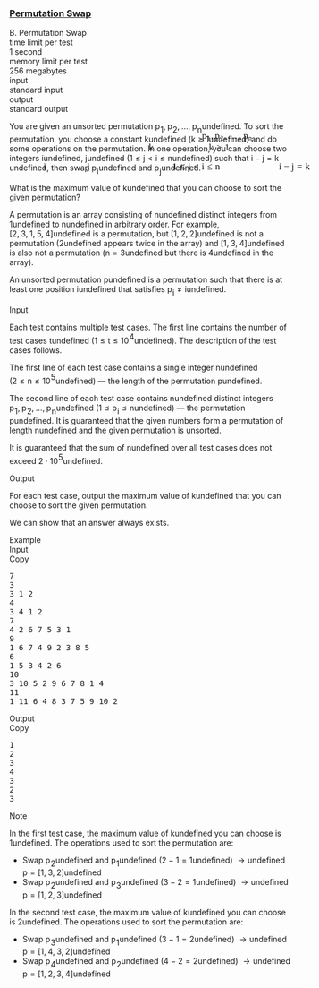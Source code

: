 <h3><a href="https://codeforces.com/contest/1828/problem/B" target="_blank" rel="noopener noreferrer">Permutation Swap</a></h3>
<div class="header"><div class="title">B. Permutation Swap</div><div class="time-limit"><div class="property-title">time limit per test</div>1 second</div><div class="memory-limit"><div class="property-title">memory limit per test</div>256 megabytes</div><div class="input-file input-standard"><div class="property-title">input</div>standard input</div><div class="output-file output-standard"><div class="property-title">output</div>standard output</div></div><div><p>You are given an <span class="tex-font-style-bf">unsorted</span> permutation <span class="MathJax_Preview" style="color: inherit;"><span class="MJXp-math" id="MJXp-Span-1"><span class="MJXp-msubsup" id="MJXp-Span-2"><span class="MJXp-mi MJXp-italic" id="MJXp-Span-3" style="margin-right: 0.05em;">p</span><span class="MJXp-mn MJXp-script" id="MJXp-Span-4" style="vertical-align: -0.4em;">1</span></span><span class="MJXp-mo" id="MJXp-Span-5" style="margin-left: 0em; margin-right: 0.222em;">,</span><span class="MJXp-msubsup" id="MJXp-Span-6"><span class="MJXp-mi MJXp-italic" id="MJXp-Span-7" style="margin-right: 0.05em;">p</span><span class="MJXp-mn MJXp-script" id="MJXp-Span-8" style="vertical-align: -0.4em;">2</span></span><span class="MJXp-mo" id="MJXp-Span-9" style="margin-left: 0em; margin-right: 0.222em;">,</span><span class="MJXp-mo" id="MJXp-Span-10" style="margin-left: 0em; margin-right: 0em;">…</span><span class="MJXp-mo" id="MJXp-Span-11" style="margin-left: 0em; margin-right: 0.222em;">,</span><span class="MJXp-msubsup" id="MJXp-Span-12"><span class="MJXp-mi MJXp-italic" id="MJXp-Span-13" style="margin-right: 0.05em;">p</span><span class="MJXp-mi MJXp-italic MJXp-script" id="MJXp-Span-14" style="vertical-align: -0.4em;">n</span></span></span></span><span class="MathJax MathJax_Processed" id="MathJax-Element-1-Frame" tabindex="0" style=""><nobr><span class="math" id="MathJax-Span-1"><span style="display: inline-block; position: relative; width: 0em; height: 0px; font-size: 122%;"><span style="position: absolute;"><span class="mrow" id="MathJax-Span-2"><span class="msubsup" id="MathJax-Span-3"><span style="display: inline-block; position: relative; width: 0.94em; height: 0px;"><span style="position: absolute; clip: rect(3.34em, 1000.47em, 4.335em, -999.997em); top: -3.978em; left: 0em;"><span class="mi" id="MathJax-Span-4" style="font-family: MathJax_Math-italic;">p</span><span style="display: inline-block; width: 0px; height: 3.984em;"></span></span><span style="position: absolute; top: -3.803em; left: 0.53em;"><span class="mn" id="MathJax-Span-5" style="font-size: 70.7%; font-family: MathJax_Main;">1</span><span style="display: inline-block; width: 0px; height: 3.984em;"></span></span></span></span><span class="mo" id="MathJax-Span-6" style="font-family: MathJax_Main;">,</span><span class="msubsup" id="MathJax-Span-7" style="padding-left: 0.179em;"><span style="display: inline-block; position: relative; width: 0.94em; height: 0px;"><span style="position: absolute; clip: rect(3.34em, 1000.47em, 4.335em, -999.997em); top: -3.978em; left: 0em;"><span class="mi" id="MathJax-Span-8" style="font-family: MathJax_Math-italic;">p</span><span style="display: inline-block; width: 0px; height: 3.984em;"></span></span><span style="position: absolute; top: -3.803em; left: 0.53em;"><span class="mn" id="MathJax-Span-9" style="font-size: 70.7%; font-family: MathJax_Main;">2</span><span style="display: inline-block; width: 0px; height: 3.984em;"></span></span></span></span><span class="mo" id="MathJax-Span-10" style="font-family: MathJax_Main;">,</span><span class="mo" id="MathJax-Span-11" style="font-family: MathJax_Main; padding-left: 0.179em;">…</span><span class="mo" id="MathJax-Span-12" style="font-family: MathJax_Main; padding-left: 0.179em;">,</span><span class="msubsup" id="MathJax-Span-13" style="padding-left: 0.179em;"><span style="display: inline-block; position: relative; width: 0.998em; height: 0px;"><span style="position: absolute; clip: rect(3.34em, 1000.47em, 4.335em, -999.997em); top: -3.978em; left: 0em;"><span class="mi" id="MathJax-Span-14" style="font-family: MathJax_Math-italic;">p</span><span style="display: inline-block; width: 0px; height: 3.984em;"></span></span><span style="position: absolute; top: -3.803em; left: 0.53em;"><span class="mi" id="MathJax-Span-15" style="font-size: 70.7%; font-family: MathJax_Math-italic;">n</span><span style="display: inline-block; width: 0px; height: 3.984em;"></span></span></span></span></span></span></span></span></nobr></span>undefined. To sort the permutation, you choose a constant <span class="MathJax_Preview" style="color: inherit;"><span class="MJXp-math" id="MJXp-Span-15"><span class="MJXp-mi MJXp-italic" id="MJXp-Span-16">k</span></span></span><span class="MathJax MathJax_Processed" id="MathJax-Element-2-Frame" tabindex="0" style=""><nobr><span class="math" id="MathJax-Span-16"><span style="display: inline-block; position: relative; width: 0em; height: 0px; font-size: 122%;"><span style="position: absolute;"><span class="mrow" id="MathJax-Span-17"><span class="mi" id="MathJax-Span-18" style="font-family: MathJax_Math-italic;">k</span></span></span></span></span></nobr></span>undefined (<span class="MathJax_Preview" style="color: inherit;"><span class="MJXp-math" id="MJXp-Span-17"><span class="MJXp-mi MJXp-italic" id="MJXp-Span-18">k</span><span class="MJXp-mo" id="MJXp-Span-19" style="margin-left: 0.333em; margin-right: 0.333em;">≥</span><span class="MJXp-mn" id="MJXp-Span-20">1</span></span></span><span class="MathJax MathJax_Processed" id="MathJax-Element-3-Frame" tabindex="0" style=""><nobr><span class="math" id="MathJax-Span-19"><span style="display: inline-block; position: relative; width: 0em; height: 0px; font-size: 122%;"><span style="position: absolute;"><span class="mrow" id="MathJax-Span-20"><span class="mi" id="MathJax-Span-21" style="font-family: MathJax_Math-italic;">k</span><span class="mo" id="MathJax-Span-22" style="font-family: MathJax_Main; padding-left: 0.296em;">≥</span><span class="mn" id="MathJax-Span-23" style="font-family: MathJax_Main; padding-left: 0.296em;">1</span></span></span></span></span></nobr></span>undefined) and do some operations on the permutation. In one operation, you can choose two integers <span class="MathJax_Preview" style="color: inherit;"><span class="MJXp-math" id="MJXp-Span-21"><span class="MJXp-mi MJXp-italic" id="MJXp-Span-22">i</span></span></span><span class="MathJax MathJax_Processed" id="MathJax-Element-4-Frame" tabindex="0" style=""><nobr><span class="math" id="MathJax-Span-24"><span style="display: inline-block; position: relative; width: 0em; height: 0px; font-size: 122%;"><span style="position: absolute;"><span class="mrow" id="MathJax-Span-25"><span class="mi" id="MathJax-Span-26" style="font-family: MathJax_Math-italic;">i</span></span></span></span></span></nobr></span>undefined, <span class="MathJax_Preview" style="color: inherit;"><span class="MJXp-math" id="MJXp-Span-23"><span class="MJXp-mi MJXp-italic" id="MJXp-Span-24">j</span></span></span><span class="MathJax MathJax_Processed" id="MathJax-Element-5-Frame" tabindex="0" style=""><nobr><span class="math" id="MathJax-Span-27"><span style="display: inline-block; position: relative; width: 0em; height: 0px; font-size: 122%;"><span style="position: absolute;"><span class="mrow" id="MathJax-Span-28"><span class="mi" id="MathJax-Span-29" style="font-family: MathJax_Math-italic;">j</span></span></span></span></span></nobr></span>undefined (<span class="MathJax_Preview" style="color: inherit;"><span class="MJXp-math" id="MJXp-Span-25"><span class="MJXp-mn" id="MJXp-Span-26">1</span><span class="MJXp-mo" id="MJXp-Span-27" style="margin-left: 0.333em; margin-right: 0.333em;">≤</span><span class="MJXp-mi MJXp-italic" id="MJXp-Span-28">j</span><span class="MJXp-mo" id="MJXp-Span-29" style="margin-left: 0.333em; margin-right: 0.333em;">&lt;</span><span class="MJXp-mi MJXp-italic" id="MJXp-Span-30">i</span><span class="MJXp-mo" id="MJXp-Span-31" style="margin-left: 0.333em; margin-right: 0.333em;">≤</span><span class="MJXp-mi MJXp-italic" id="MJXp-Span-32">n</span></span></span><span class="MathJax MathJax_Processed" id="MathJax-Element-6-Frame" tabindex="0" style=""><nobr><span class="math" id="MathJax-Span-30"><span style="display: inline-block; position: relative; width: 0em; height: 0px; font-size: 122%;"><span style="position: absolute;"><span class="mrow" id="MathJax-Span-31"><span class="mn" id="MathJax-Span-32" style="font-family: MathJax_Main;">1</span><span class="mo" id="MathJax-Span-33" style="font-family: MathJax_Main; padding-left: 0.296em;">≤</span><span class="mi" id="MathJax-Span-34" style="font-family: MathJax_Math-italic; padding-left: 0.296em;">j</span><span class="mo" id="MathJax-Span-35" style="font-family: MathJax_Main; padding-left: 0.296em;">&lt;</span><span class="mi" id="MathJax-Span-36" style="font-family: MathJax_Math-italic; padding-left: 0.296em;">i</span><span class="mo" id="MathJax-Span-37" style="font-family: MathJax_Main; padding-left: 0.296em;">≤</span><span class="mi" id="MathJax-Span-38" style="font-family: MathJax_Math-italic; padding-left: 0.296em;">n</span></span></span></span></span></nobr></span>undefined) such that <span class="MathJax_Preview" style="color: inherit;"><span class="MJXp-math" id="MJXp-Span-33"><span class="MJXp-mi MJXp-italic" id="MJXp-Span-34">i</span><span class="MJXp-mo" id="MJXp-Span-35" style="margin-left: 0.267em; margin-right: 0.267em;">−</span><span class="MJXp-mi MJXp-italic" id="MJXp-Span-36">j</span><span class="MJXp-mo" id="MJXp-Span-37" style="margin-left: 0.333em; margin-right: 0.333em;">=</span><span class="MJXp-mi MJXp-italic" id="MJXp-Span-38">k</span></span></span><span class="MathJax MathJax_Processed" id="MathJax-Element-7-Frame" tabindex="0" style=""><nobr><span class="math" id="MathJax-Span-39"><span style="display: inline-block; position: relative; width: 0em; height: 0px; font-size: 122%;"><span style="position: absolute;"><span class="mrow" id="MathJax-Span-40"><span class="mi" id="MathJax-Span-41" style="font-family: MathJax_Math-italic;">i</span><span class="mo" id="MathJax-Span-42" style="font-family: MathJax_Main; padding-left: 0.237em;">−</span><span class="mi" id="MathJax-Span-43" style="font-family: MathJax_Math-italic; padding-left: 0.237em;">j</span><span class="mo" id="MathJax-Span-44" style="font-family: MathJax_Main; padding-left: 0.296em;">=</span><span class="mi" id="MathJax-Span-45" style="font-family: MathJax_Math-italic; padding-left: 0.296em;">k</span></span></span></span></span></nobr></span>undefined, then swap <span class="MathJax_Preview" style="color: inherit;"><span class="MJXp-math" id="MJXp-Span-39"><span class="MJXp-msubsup" id="MJXp-Span-40"><span class="MJXp-mi MJXp-italic" id="MJXp-Span-41" style="margin-right: 0.05em;">p</span><span class="MJXp-mi MJXp-italic MJXp-script" id="MJXp-Span-42" style="vertical-align: -0.4em;">i</span></span></span></span><span class="MathJax MathJax_Processing" id="MathJax-Element-8-Frame" tabindex="0"></span>undefined and <span class="MathJax_Preview" style="color: inherit;"><span class="MJXp-math" id="MJXp-Span-43"><span class="MJXp-msubsup" id="MJXp-Span-44"><span class="MJXp-mi MJXp-italic" id="MJXp-Span-45" style="margin-right: 0.05em;">p</span><span class="MJXp-mi MJXp-italic MJXp-script" id="MJXp-Span-46" style="vertical-align: -0.4em;">j</span></span></span></span><span class="MathJax MathJax_Processing" id="MathJax-Element-9-Frame" tabindex="0"></span>undefined.</p><p>What is the <span class="tex-font-style-bf">maximum</span> value of <span class="MathJax_Preview" style="color: inherit;"><span class="MJXp-math" id="MJXp-Span-47"><span class="MJXp-mi MJXp-italic" id="MJXp-Span-48">k</span></span></span><span class="MathJax MathJax_Processing" id="MathJax-Element-10-Frame" tabindex="0"></span>undefined that you can choose to sort the given permutation?</p><p>A permutation is an array consisting of <span class="MathJax_Preview" style="color: inherit;"><span class="MJXp-math" id="MJXp-Span-49"><span class="MJXp-mi MJXp-italic" id="MJXp-Span-50">n</span></span></span><span class="MathJax MathJax_Processing" id="MathJax-Element-11-Frame" tabindex="0"></span>undefined distinct integers from <span class="MathJax_Preview" style="color: inherit;"><span class="MJXp-math" id="MJXp-Span-51"><span class="MJXp-mn" id="MJXp-Span-52">1</span></span></span><span class="MathJax MathJax_Processing" id="MathJax-Element-12-Frame" tabindex="0"></span>undefined to <span class="MathJax_Preview" style="color: inherit;"><span class="MJXp-math" id="MJXp-Span-53"><span class="MJXp-mi MJXp-italic" id="MJXp-Span-54">n</span></span></span><span class="MathJax MathJax_Processing" id="MathJax-Element-13-Frame" tabindex="0"></span>undefined in arbitrary order. For example, <span class="MathJax_Preview" style="color: inherit;"><span class="MJXp-math" id="MJXp-Span-55"><span class="MJXp-mo" id="MJXp-Span-56" style="margin-left: 0em; margin-right: 0em;">[</span><span class="MJXp-mn" id="MJXp-Span-57">2</span><span class="MJXp-mo" id="MJXp-Span-58" style="margin-left: 0em; margin-right: 0.222em;">,</span><span class="MJXp-mn" id="MJXp-Span-59">3</span><span class="MJXp-mo" id="MJXp-Span-60" style="margin-left: 0em; margin-right: 0.222em;">,</span><span class="MJXp-mn" id="MJXp-Span-61">1</span><span class="MJXp-mo" id="MJXp-Span-62" style="margin-left: 0em; margin-right: 0.222em;">,</span><span class="MJXp-mn" id="MJXp-Span-63">5</span><span class="MJXp-mo" id="MJXp-Span-64" style="margin-left: 0em; margin-right: 0.222em;">,</span><span class="MJXp-mn" id="MJXp-Span-65">4</span><span class="MJXp-mo" id="MJXp-Span-66" style="margin-left: 0em; margin-right: 0em;">]</span></span></span><span class="MathJax MathJax_Processing" id="MathJax-Element-14-Frame" tabindex="0"></span>undefined is a permutation, but <span class="MathJax_Preview" style="color: inherit;"><span class="MJXp-math" id="MJXp-Span-67"><span class="MJXp-mo" id="MJXp-Span-68" style="margin-left: 0em; margin-right: 0em;">[</span><span class="MJXp-mn" id="MJXp-Span-69">1</span><span class="MJXp-mo" id="MJXp-Span-70" style="margin-left: 0em; margin-right: 0.222em;">,</span><span class="MJXp-mn" id="MJXp-Span-71">2</span><span class="MJXp-mo" id="MJXp-Span-72" style="margin-left: 0em; margin-right: 0.222em;">,</span><span class="MJXp-mn" id="MJXp-Span-73">2</span><span class="MJXp-mo" id="MJXp-Span-74" style="margin-left: 0em; margin-right: 0em;">]</span></span></span><span class="MathJax MathJax_Processing" id="MathJax-Element-15-Frame" tabindex="0"></span>undefined is not a permutation (<span class="MathJax_Preview" style="color: inherit;"><span class="MJXp-math" id="MJXp-Span-75"><span class="MJXp-mn" id="MJXp-Span-76">2</span></span></span><span class="MathJax MathJax_Processing" id="MathJax-Element-16-Frame" tabindex="0"></span>undefined appears twice in the array) and <span class="MathJax_Preview" style="color: inherit;"><span class="MJXp-math" id="MJXp-Span-77"><span class="MJXp-mo" id="MJXp-Span-78" style="margin-left: 0em; margin-right: 0em;">[</span><span class="MJXp-mn" id="MJXp-Span-79">1</span><span class="MJXp-mo" id="MJXp-Span-80" style="margin-left: 0em; margin-right: 0.222em;">,</span><span class="MJXp-mn" id="MJXp-Span-81">3</span><span class="MJXp-mo" id="MJXp-Span-82" style="margin-left: 0em; margin-right: 0.222em;">,</span><span class="MJXp-mn" id="MJXp-Span-83">4</span><span class="MJXp-mo" id="MJXp-Span-84" style="margin-left: 0em; margin-right: 0em;">]</span></span></span><span class="MathJax MathJax_Processing" id="MathJax-Element-17-Frame" tabindex="0"></span>undefined is also not a permutation (<span class="MathJax_Preview" style="color: inherit;"><span class="MJXp-math" id="MJXp-Span-85"><span class="MJXp-mi MJXp-italic" id="MJXp-Span-86">n</span><span class="MJXp-mo" id="MJXp-Span-87" style="margin-left: 0.333em; margin-right: 0.333em;">=</span><span class="MJXp-mn" id="MJXp-Span-88">3</span></span></span><span class="MathJax MathJax_Processing" id="MathJax-Element-18-Frame" tabindex="0"></span>undefined but there is <span class="MathJax_Preview" style="color: inherit;"><span class="MJXp-math" id="MJXp-Span-89"><span class="MJXp-mn" id="MJXp-Span-90">4</span></span></span><span class="MathJax MathJax_Processing" id="MathJax-Element-19-Frame" tabindex="0"></span>undefined in the array).</p><p>An unsorted permutation <span class="MathJax_Preview" style="color: inherit;"><span class="MJXp-math" id="MJXp-Span-91"><span class="MJXp-mi MJXp-italic" id="MJXp-Span-92">p</span></span></span><span class="MathJax MathJax_Processing" id="MathJax-Element-20-Frame" tabindex="0"></span>undefined is a permutation such that there is at least one position <span class="MathJax_Preview" style="color: inherit;"><span class="MJXp-math" id="MJXp-Span-93"><span class="MJXp-mi MJXp-italic" id="MJXp-Span-94">i</span></span></span><span class="MathJax MathJax_Processing" id="MathJax-Element-21-Frame" tabindex="0"></span>undefined that satisfies <span class="MathJax_Preview" style="color: inherit;"><span class="MJXp-math" id="MJXp-Span-95"><span class="MJXp-msubsup" id="MJXp-Span-96"><span class="MJXp-mi MJXp-italic" id="MJXp-Span-97" style="margin-right: 0.05em;">p</span><span class="MJXp-mi MJXp-italic MJXp-script" id="MJXp-Span-98" style="vertical-align: -0.4em;">i</span></span><span class="MJXp-mo" id="MJXp-Span-99" style="margin-left: 0.333em; margin-right: 0.333em;">≠</span><span class="MJXp-mi MJXp-italic" id="MJXp-Span-100">i</span></span></span><span class="MathJax MathJax_Processing" id="MathJax-Element-22-Frame" tabindex="0"></span>undefined.</p></div><div class="input-specification"><div class="section-title">Input</div><p>Each test contains multiple test cases. The first line contains the number of test cases <span class="MathJax_Preview" style="color: inherit;"><span class="MJXp-math" id="MJXp-Span-101"><span class="MJXp-mi MJXp-italic" id="MJXp-Span-102">t</span></span></span><span class="MathJax MathJax_Processing" id="MathJax-Element-23-Frame" tabindex="0"></span>undefined (<span class="MathJax_Preview" style="color: inherit;"><span class="MJXp-math" id="MJXp-Span-103"><span class="MJXp-mn" id="MJXp-Span-104">1</span><span class="MJXp-mo" id="MJXp-Span-105" style="margin-left: 0.333em; margin-right: 0.333em;">≤</span><span class="MJXp-mi MJXp-italic" id="MJXp-Span-106">t</span><span class="MJXp-mo" id="MJXp-Span-107" style="margin-left: 0.333em; margin-right: 0.333em;">≤</span><span class="MJXp-msubsup" id="MJXp-Span-108"><span class="MJXp-mn" id="MJXp-Span-109" style="margin-right: 0.05em;">10</span><span class="MJXp-mn MJXp-script" id="MJXp-Span-110" style="vertical-align: 0.5em;">4</span></span></span></span><span class="MathJax MathJax_Processing" id="MathJax-Element-24-Frame" tabindex="0"></span>undefined). The description of the test cases follows.</p><p>The first line of each test case contains a single integer <span class="MathJax_Preview" style="color: inherit;"><span class="MJXp-math" id="MJXp-Span-111"><span class="MJXp-mi MJXp-italic" id="MJXp-Span-112">n</span></span></span><span class="MathJax MathJax_Processing" id="MathJax-Element-25-Frame" tabindex="0"></span>undefined (<span class="MathJax_Preview" style="color: inherit;"><span class="MJXp-math" id="MJXp-Span-113"><span class="MJXp-mn" id="MJXp-Span-114">2</span><span class="MJXp-mo" id="MJXp-Span-115" style="margin-left: 0.333em; margin-right: 0.333em;">≤</span><span class="MJXp-mi MJXp-italic" id="MJXp-Span-116">n</span><span class="MJXp-mo" id="MJXp-Span-117" style="margin-left: 0.333em; margin-right: 0.333em;">≤</span><span class="MJXp-msubsup" id="MJXp-Span-118"><span class="MJXp-mn" id="MJXp-Span-119" style="margin-right: 0.05em;">10</span><span class="MJXp-mrow MJXp-script" id="MJXp-Span-120" style="vertical-align: 0.5em;"><span class="MJXp-mn" id="MJXp-Span-121">5</span></span></span></span></span><span class="MathJax MathJax_Processing" id="MathJax-Element-26-Frame" tabindex="0"></span>undefined)&nbsp;— the length of the permutation <span class="MathJax_Preview" style="color: inherit;"><span class="MJXp-math" id="MJXp-Span-122"><span class="MJXp-mi MJXp-italic" id="MJXp-Span-123">p</span></span></span><span class="MathJax MathJax_Processing" id="MathJax-Element-27-Frame" tabindex="0"></span>undefined.</p><p>The second line of each test case contains <span class="MathJax_Preview" style="color: inherit;"><span class="MJXp-math" id="MJXp-Span-124"><span class="MJXp-mi MJXp-italic" id="MJXp-Span-125">n</span></span></span><span class="MathJax MathJax_Processing" id="MathJax-Element-28-Frame" tabindex="0"></span>undefined distinct integers <span class="MathJax_Preview" style="color: inherit;"><span class="MJXp-math" id="MJXp-Span-126"><span class="MJXp-msubsup" id="MJXp-Span-127"><span class="MJXp-mi MJXp-italic" id="MJXp-Span-128" style="margin-right: 0.05em;">p</span><span class="MJXp-mn MJXp-script" id="MJXp-Span-129" style="vertical-align: -0.4em;">1</span></span><span class="MJXp-mo" id="MJXp-Span-130" style="margin-left: 0em; margin-right: 0.222em;">,</span><span class="MJXp-msubsup" id="MJXp-Span-131"><span class="MJXp-mi MJXp-italic" id="MJXp-Span-132" style="margin-right: 0.05em;">p</span><span class="MJXp-mn MJXp-script" id="MJXp-Span-133" style="vertical-align: -0.4em;">2</span></span><span class="MJXp-mo" id="MJXp-Span-134" style="margin-left: 0em; margin-right: 0.222em;">,</span><span class="MJXp-mo" id="MJXp-Span-135" style="margin-left: 0em; margin-right: 0em;">…</span><span class="MJXp-mo" id="MJXp-Span-136" style="margin-left: 0em; margin-right: 0.222em;">,</span><span class="MJXp-msubsup" id="MJXp-Span-137"><span class="MJXp-mi MJXp-italic" id="MJXp-Span-138" style="margin-right: 0.05em;">p</span><span class="MJXp-mi MJXp-italic MJXp-script" id="MJXp-Span-139" style="vertical-align: -0.4em;">n</span></span></span></span><span class="MathJax MathJax_Processing" id="MathJax-Element-29-Frame" tabindex="0"></span>undefined (<span class="MathJax_Preview" style="color: inherit;"><span class="MJXp-math" id="MJXp-Span-140"><span class="MJXp-mn" id="MJXp-Span-141">1</span><span class="MJXp-mo" id="MJXp-Span-142" style="margin-left: 0.333em; margin-right: 0.333em;">≤</span><span class="MJXp-msubsup" id="MJXp-Span-143"><span class="MJXp-mi MJXp-italic" id="MJXp-Span-144" style="margin-right: 0.05em;">p</span><span class="MJXp-mi MJXp-italic MJXp-script" id="MJXp-Span-145" style="vertical-align: -0.4em;">i</span></span><span class="MJXp-mo" id="MJXp-Span-146" style="margin-left: 0.333em; margin-right: 0.333em;">≤</span><span class="MJXp-mi MJXp-italic" id="MJXp-Span-147">n</span></span></span><span class="MathJax MathJax_Processing" id="MathJax-Element-30-Frame" tabindex="0"></span>undefined)&nbsp;— the permutation <span class="MathJax_Preview" style="color: inherit;"><span class="MJXp-math" id="MJXp-Span-148"><span class="MJXp-mi MJXp-italic" id="MJXp-Span-149">p</span></span></span><span class="MathJax MathJax_Processing" id="MathJax-Element-31-Frame" tabindex="0"></span>undefined. It is guaranteed that the given numbers form a permutation of length <span class="MathJax_Preview" style="color: inherit;"><span class="MJXp-math" id="MJXp-Span-150"><span class="MJXp-mi MJXp-italic" id="MJXp-Span-151">n</span></span></span><span class="MathJax MathJax_Processing" id="MathJax-Element-32-Frame" tabindex="0"></span>undefined and the given permutation is <span class="tex-font-style-bf">unsorted</span>.</p><p>It is guaranteed that the sum of <span class="MathJax_Preview" style="color: inherit;"><span class="MJXp-math" id="MJXp-Span-152"><span class="MJXp-mi MJXp-italic" id="MJXp-Span-153">n</span></span></span><span class="MathJax MathJax_Processing" id="MathJax-Element-33-Frame" tabindex="0"></span>undefined over all test cases does not exceed <span class="MathJax_Preview" style="color: inherit;"><span class="MJXp-math" id="MJXp-Span-154"><span class="MJXp-mn" id="MJXp-Span-155">2</span><span class="MJXp-mo" id="MJXp-Span-156" style="margin-left: 0.267em; margin-right: 0.267em;">⋅</span><span class="MJXp-msubsup" id="MJXp-Span-157"><span class="MJXp-mn" id="MJXp-Span-158" style="margin-right: 0.05em;">10</span><span class="MJXp-mrow MJXp-script" id="MJXp-Span-159" style="vertical-align: 0.5em;"><span class="MJXp-mn" id="MJXp-Span-160">5</span></span></span></span></span><span class="MathJax MathJax_Processing" id="MathJax-Element-34-Frame" tabindex="0"></span>undefined.</p></div><div class="output-specification"><div class="section-title">Output</div><p>For each test case, output the maximum value of <span class="MathJax_Preview" style="color: inherit;"><span class="MJXp-math" id="MJXp-Span-161"><span class="MJXp-mi MJXp-italic" id="MJXp-Span-162">k</span></span></span><span class="MathJax MathJax_Processing" id="MathJax-Element-35-Frame" tabindex="0"></span>undefined that you can choose to sort the given permutation.</p><p>We can show that an answer always exists.</p></div><div class="sample-tests"><div class="section-title">Example</div><div class="sample-test"><div class="input"><div class="title">Input<div title="Copy" data-clipboard-target="#id008973970136188248" id="id0024967265840955477" class="input-output-copier">Copy</div></div><pre id="id008973970136188248"><div class="test-example-line test-example-line-even test-example-line-0">7</div><div class="test-example-line test-example-line-odd test-example-line-1">3</div><div class="test-example-line test-example-line-odd test-example-line-1">3 1 2</div><div class="test-example-line test-example-line-even test-example-line-2">4</div><div class="test-example-line test-example-line-even test-example-line-2">3 4 1 2</div><div class="test-example-line test-example-line-odd test-example-line-3">7</div><div class="test-example-line test-example-line-odd test-example-line-3">4 2 6 7 5 3 1</div><div class="test-example-line test-example-line-even test-example-line-4">9</div><div class="test-example-line test-example-line-even test-example-line-4">1 6 7 4 9 2 3 8 5</div><div class="test-example-line test-example-line-odd test-example-line-5">6</div><div class="test-example-line test-example-line-odd test-example-line-5">1 5 3 4 2 6</div><div class="test-example-line test-example-line-even test-example-line-6">10</div><div class="test-example-line test-example-line-even test-example-line-6">3 10 5 2 9 6 7 8 1 4</div><div class="test-example-line test-example-line-odd test-example-line-7">11</div><div class="test-example-line test-example-line-odd test-example-line-7">1 11 6 4 8 3 7 5 9 10 2</div></pre></div><div class="output"><div class="title">Output<div title="Copy" data-clipboard-target="#id006337962709682632" id="id0008414656302212364" class="input-output-copier">Copy</div></div><pre id="id006337962709682632">1
2
3
4
3
2
3
</pre></div></div></div><div class="note"><div class="section-title">Note</div><p>In the first test case, the maximum value of <span class="MathJax_Preview" style="color: inherit;"><span class="MJXp-math" id="MJXp-Span-163"><span class="MJXp-mi MJXp-italic" id="MJXp-Span-164">k</span></span></span><span class="MathJax MathJax_Processing" id="MathJax-Element-36-Frame" tabindex="0"></span>undefined you can choose is <span class="MathJax_Preview" style="color: inherit;"><span class="MJXp-math" id="MJXp-Span-165"><span class="MJXp-mn" id="MJXp-Span-166">1</span></span></span><span class="MathJax MathJax_Processing" id="MathJax-Element-37-Frame" tabindex="0"></span>undefined. The operations used to sort the permutation are: </p><ul> <li> Swap <span class="MathJax_Preview" style="color: inherit;"><span class="MJXp-math" id="MJXp-Span-167"><span class="MJXp-msubsup" id="MJXp-Span-168"><span class="MJXp-mi MJXp-italic" id="MJXp-Span-169" style="margin-right: 0.05em;">p</span><span class="MJXp-mn MJXp-script" id="MJXp-Span-170" style="vertical-align: -0.4em;">2</span></span></span></span><span class="MathJax MathJax_Processing" id="MathJax-Element-38-Frame" tabindex="0"></span>undefined and <span class="MathJax_Preview" style="color: inherit;"><span class="MJXp-math" id="MJXp-Span-171"><span class="MJXp-msubsup" id="MJXp-Span-172"><span class="MJXp-mi MJXp-italic" id="MJXp-Span-173" style="margin-right: 0.05em;">p</span><span class="MJXp-mn MJXp-script" id="MJXp-Span-174" style="vertical-align: -0.4em;">1</span></span></span></span><span class="MathJax MathJax_Processing" id="MathJax-Element-39-Frame" tabindex="0"></span>undefined (<span class="MathJax_Preview" style="color: inherit;"><span class="MJXp-math" id="MJXp-Span-175"><span class="MJXp-mn" id="MJXp-Span-176">2</span><span class="MJXp-mo" id="MJXp-Span-177" style="margin-left: 0.267em; margin-right: 0.267em;">−</span><span class="MJXp-mn" id="MJXp-Span-178">1</span><span class="MJXp-mo" id="MJXp-Span-179" style="margin-left: 0.333em; margin-right: 0.333em;">=</span><span class="MJXp-mn" id="MJXp-Span-180">1</span></span></span><span class="MathJax MathJax_Processing" id="MathJax-Element-40-Frame" tabindex="0"></span>undefined) <span class="MathJax_Preview" style="color: inherit;"><span class="MJXp-math" id="MJXp-Span-181"><span class="MJXp-mo" id="MJXp-Span-182" style="margin-left: 0.333em; margin-right: 0.333em;">→</span></span></span><span class="MathJax MathJax_Processing" id="MathJax-Element-41-Frame" tabindex="0"></span>undefined <span class="MathJax_Preview" style="color: inherit;"><span class="MJXp-math" id="MJXp-Span-183"><span class="MJXp-mi MJXp-italic" id="MJXp-Span-184">p</span><span class="MJXp-mo" id="MJXp-Span-185" style="margin-left: 0.333em; margin-right: 0.333em;">=</span><span class="MJXp-mo" id="MJXp-Span-186" style="margin-left: 0em; margin-right: 0em;">[</span><span class="MJXp-mn" id="MJXp-Span-187">1</span><span class="MJXp-mo" id="MJXp-Span-188" style="margin-left: 0em; margin-right: 0.222em;">,</span><span class="MJXp-mn" id="MJXp-Span-189">3</span><span class="MJXp-mo" id="MJXp-Span-190" style="margin-left: 0em; margin-right: 0.222em;">,</span><span class="MJXp-mn" id="MJXp-Span-191">2</span><span class="MJXp-mo" id="MJXp-Span-192" style="margin-left: 0em; margin-right: 0em;">]</span></span></span><span class="MathJax MathJax_Processing" id="MathJax-Element-42-Frame" tabindex="0"></span>undefined </li><li> Swap <span class="MathJax_Preview" style="color: inherit;"><span class="MJXp-math" id="MJXp-Span-193"><span class="MJXp-msubsup" id="MJXp-Span-194"><span class="MJXp-mi MJXp-italic" id="MJXp-Span-195" style="margin-right: 0.05em;">p</span><span class="MJXp-mn MJXp-script" id="MJXp-Span-196" style="vertical-align: -0.4em;">2</span></span></span></span><span class="MathJax MathJax_Processing" id="MathJax-Element-43-Frame" tabindex="0"></span>undefined and <span class="MathJax_Preview" style="color: inherit;"><span class="MJXp-math" id="MJXp-Span-197"><span class="MJXp-msubsup" id="MJXp-Span-198"><span class="MJXp-mi MJXp-italic" id="MJXp-Span-199" style="margin-right: 0.05em;">p</span><span class="MJXp-mn MJXp-script" id="MJXp-Span-200" style="vertical-align: -0.4em;">3</span></span></span></span><span class="MathJax MathJax_Processing" id="MathJax-Element-44-Frame" tabindex="0"></span>undefined (<span class="MathJax_Preview" style="color: inherit;"><span class="MJXp-math" id="MJXp-Span-201"><span class="MJXp-mn" id="MJXp-Span-202">3</span><span class="MJXp-mo" id="MJXp-Span-203" style="margin-left: 0.267em; margin-right: 0.267em;">−</span><span class="MJXp-mn" id="MJXp-Span-204">2</span><span class="MJXp-mo" id="MJXp-Span-205" style="margin-left: 0.333em; margin-right: 0.333em;">=</span><span class="MJXp-mn" id="MJXp-Span-206">1</span></span></span><span class="MathJax MathJax_Processing" id="MathJax-Element-45-Frame" tabindex="0"></span>undefined) <span class="MathJax_Preview" style="color: inherit;"><span class="MJXp-math" id="MJXp-Span-207"><span class="MJXp-mo" id="MJXp-Span-208" style="margin-left: 0.333em; margin-right: 0.333em;">→</span></span></span><span class="MathJax MathJax_Processing" id="MathJax-Element-46-Frame" tabindex="0"></span>undefined <span class="MathJax_Preview" style="color: inherit;"><span class="MJXp-math" id="MJXp-Span-209"><span class="MJXp-mi MJXp-italic" id="MJXp-Span-210">p</span><span class="MJXp-mo" id="MJXp-Span-211" style="margin-left: 0.333em; margin-right: 0.333em;">=</span><span class="MJXp-mo" id="MJXp-Span-212" style="margin-left: 0em; margin-right: 0em;">[</span><span class="MJXp-mn" id="MJXp-Span-213">1</span><span class="MJXp-mo" id="MJXp-Span-214" style="margin-left: 0em; margin-right: 0.222em;">,</span><span class="MJXp-mn" id="MJXp-Span-215">2</span><span class="MJXp-mo" id="MJXp-Span-216" style="margin-left: 0em; margin-right: 0.222em;">,</span><span class="MJXp-mn" id="MJXp-Span-217">3</span><span class="MJXp-mo" id="MJXp-Span-218" style="margin-left: 0em; margin-right: 0em;">]</span></span></span><span class="MathJax MathJax_Processing" id="MathJax-Element-47-Frame" tabindex="0"></span>undefined </li></ul><p>In the second test case, the maximum value of <span class="MathJax_Preview" style="color: inherit;"><span class="MJXp-math" id="MJXp-Span-219"><span class="MJXp-mi MJXp-italic" id="MJXp-Span-220">k</span></span></span><span class="MathJax MathJax_Processing" id="MathJax-Element-48-Frame" tabindex="0"></span>undefined you can choose is <span class="MathJax_Preview" style="color: inherit;"><span class="MJXp-math" id="MJXp-Span-221"><span class="MJXp-mn" id="MJXp-Span-222">2</span></span></span><span class="MathJax MathJax_Processing" id="MathJax-Element-49-Frame" tabindex="0"></span>undefined. The operations used to sort the permutation are: </p><ul> <li> Swap <span class="MathJax_Preview" style="color: inherit;"><span class="MJXp-math" id="MJXp-Span-223"><span class="MJXp-msubsup" id="MJXp-Span-224"><span class="MJXp-mi MJXp-italic" id="MJXp-Span-225" style="margin-right: 0.05em;">p</span><span class="MJXp-mn MJXp-script" id="MJXp-Span-226" style="vertical-align: -0.4em;">3</span></span></span></span><span class="MathJax MathJax_Processing" id="MathJax-Element-50-Frame" tabindex="0"></span>undefined and <span class="MathJax_Preview" style="color: inherit;"><span class="MJXp-math" id="MJXp-Span-227"><span class="MJXp-msubsup" id="MJXp-Span-228"><span class="MJXp-mi MJXp-italic" id="MJXp-Span-229" style="margin-right: 0.05em;">p</span><span class="MJXp-mn MJXp-script" id="MJXp-Span-230" style="vertical-align: -0.4em;">1</span></span></span></span><span class="MathJax MathJax_Processing" id="MathJax-Element-51-Frame" tabindex="0"></span>undefined (<span class="MathJax_Preview" style="color: inherit;"><span class="MJXp-math" id="MJXp-Span-231"><span class="MJXp-mn" id="MJXp-Span-232">3</span><span class="MJXp-mo" id="MJXp-Span-233" style="margin-left: 0.267em; margin-right: 0.267em;">−</span><span class="MJXp-mn" id="MJXp-Span-234">1</span><span class="MJXp-mo" id="MJXp-Span-235" style="margin-left: 0.333em; margin-right: 0.333em;">=</span><span class="MJXp-mn" id="MJXp-Span-236">2</span></span></span><span class="MathJax MathJax_Processing" id="MathJax-Element-52-Frame" tabindex="0"></span>undefined) <span class="MathJax_Preview" style="color: inherit;"><span class="MJXp-math" id="MJXp-Span-237"><span class="MJXp-mo" id="MJXp-Span-238" style="margin-left: 0.333em; margin-right: 0.333em;">→</span></span></span><span class="MathJax MathJax_Processing" id="MathJax-Element-53-Frame" tabindex="0"></span>undefined <span class="MathJax_Preview" style="color: inherit;"><span class="MJXp-math" id="MJXp-Span-239"><span class="MJXp-mi MJXp-italic" id="MJXp-Span-240">p</span><span class="MJXp-mo" id="MJXp-Span-241" style="margin-left: 0.333em; margin-right: 0.333em;">=</span><span class="MJXp-mo" id="MJXp-Span-242" style="margin-left: 0em; margin-right: 0em;">[</span><span class="MJXp-mn" id="MJXp-Span-243">1</span><span class="MJXp-mo" id="MJXp-Span-244" style="margin-left: 0em; margin-right: 0.222em;">,</span><span class="MJXp-mn" id="MJXp-Span-245">4</span><span class="MJXp-mo" id="MJXp-Span-246" style="margin-left: 0em; margin-right: 0.222em;">,</span><span class="MJXp-mn" id="MJXp-Span-247">3</span><span class="MJXp-mo" id="MJXp-Span-248" style="margin-left: 0em; margin-right: 0.222em;">,</span><span class="MJXp-mn" id="MJXp-Span-249">2</span><span class="MJXp-mo" id="MJXp-Span-250" style="margin-left: 0em; margin-right: 0em;">]</span></span></span><span class="MathJax MathJax_Processing" id="MathJax-Element-54-Frame" tabindex="0"></span>undefined </li><li> Swap <span class="MathJax_Preview" style="color: inherit;"><span class="MJXp-math" id="MJXp-Span-251"><span class="MJXp-msubsup" id="MJXp-Span-252"><span class="MJXp-mi MJXp-italic" id="MJXp-Span-253" style="margin-right: 0.05em;">p</span><span class="MJXp-mn MJXp-script" id="MJXp-Span-254" style="vertical-align: -0.4em;">4</span></span></span></span><span class="MathJax MathJax_Processing" id="MathJax-Element-55-Frame" tabindex="0"></span>undefined and <span class="MathJax_Preview" style="color: inherit;"><span class="MJXp-math" id="MJXp-Span-255"><span class="MJXp-msubsup" id="MJXp-Span-256"><span class="MJXp-mi MJXp-italic" id="MJXp-Span-257" style="margin-right: 0.05em;">p</span><span class="MJXp-mn MJXp-script" id="MJXp-Span-258" style="vertical-align: -0.4em;">2</span></span></span></span><span class="MathJax MathJax_Processing" id="MathJax-Element-56-Frame" tabindex="0"></span>undefined (<span class="MathJax_Preview" style="color: inherit;"><span class="MJXp-math" id="MJXp-Span-259"><span class="MJXp-mn" id="MJXp-Span-260">4</span><span class="MJXp-mo" id="MJXp-Span-261" style="margin-left: 0.267em; margin-right: 0.267em;">−</span><span class="MJXp-mn" id="MJXp-Span-262">2</span><span class="MJXp-mo" id="MJXp-Span-263" style="margin-left: 0.333em; margin-right: 0.333em;">=</span><span class="MJXp-mn" id="MJXp-Span-264">2</span></span></span><span class="MathJax MathJax_Processing" id="MathJax-Element-57-Frame" tabindex="0"></span>undefined) <span class="MathJax_Preview" style="color: inherit;"><span class="MJXp-math" id="MJXp-Span-265"><span class="MJXp-mo" id="MJXp-Span-266" style="margin-left: 0.333em; margin-right: 0.333em;">→</span></span></span><span class="MathJax MathJax_Processing" id="MathJax-Element-58-Frame" tabindex="0"></span>undefined <span class="MathJax_Preview" style="color: inherit;"><span class="MJXp-math" id="MJXp-Span-267"><span class="MJXp-mi MJXp-italic" id="MJXp-Span-268">p</span><span class="MJXp-mo" id="MJXp-Span-269" style="margin-left: 0.333em; margin-right: 0.333em;">=</span><span class="MJXp-mo" id="MJXp-Span-270" style="margin-left: 0em; margin-right: 0em;">[</span><span class="MJXp-mn" id="MJXp-Span-271">1</span><span class="MJXp-mo" id="MJXp-Span-272" style="margin-left: 0em; margin-right: 0.222em;">,</span><span class="MJXp-mn" id="MJXp-Span-273">2</span><span class="MJXp-mo" id="MJXp-Span-274" style="margin-left: 0em; margin-right: 0.222em;">,</span><span class="MJXp-mn" id="MJXp-Span-275">3</span><span class="MJXp-mo" id="MJXp-Span-276" style="margin-left: 0em; margin-right: 0.222em;">,</span><span class="MJXp-mn" id="MJXp-Span-277">4</span><span class="MJXp-mo" id="MJXp-Span-278" style="margin-left: 0em; margin-right: 0em;">]</span></span></span><span class="MathJax MathJax_Processing" id="MathJax-Element-59-Frame" tabindex="0"></span>undefined </li></ul></div>